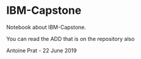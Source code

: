 # IBM-Capstone

Notebook about IBM-Capstone.

You can read the ADD that is on the repository also

Antoine Prat - 22 June 2019
